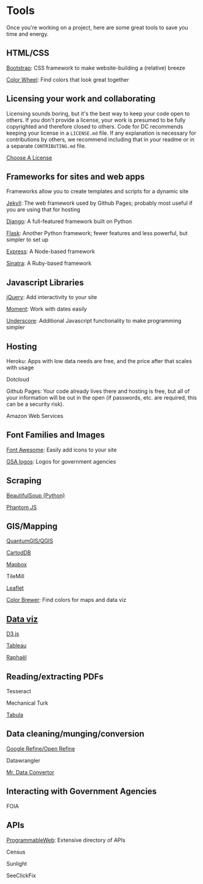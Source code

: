 # Tools

Once you're working on a project, here are some great tools to save you time and energy.

## HTML/CSS

[Bootstrap](http://getbootstrap.com/): CSS framework to make website-building a (relative) breeze

[Color Wheel](https://kuler.adobe.com/create/color-wheel/): Find colors that look great together

## Licensing your work and collaborating

Licensing sounds boring, but it's the best way to keep your code open to others. If you don't provide a license, your work is presumed to be fully copyrighted and therefore closed to others. Code for DC recommends keeping your license in a `LICENSE.md` file. If any explanation is necessary for contributions by others, we recommend including that in your readme or in a separate `CONTRIBUTING.md` file.

[Choose A License](http://choosealicense.com/)

## Frameworks for sites and web apps

Frameworks allow you to create templates and scripts for a dynamic site

[Jekyll](http://jekyllrb.com/): The web framework used by Github Pages; probably most useful if you are using that for hosting

[Django](https://www.djangoproject.com/): A full-featured framework built on Python

[Flask](http://flask.pocoo.org/): Another Python framework; fewer features and less powerful, but simpler to set up

[Express](http://expressjs.com/guide.html): A Node-based framework

[Sinatra](http://www.sinatrarb.com/): A Ruby-based framework

## Javascript Libraries

[jQuery](https://jquery.com/): Add interactivity to your site

[Moment](http://momentjs.com/): Work with dates easily

[Underscore](http://underscorejs.org/): Additional Javascript functionality to make programming simpler

## Hosting

Heroku: Apps with low data needs are free, and the price after that scales with usage

Dotcloud

Github Pages: Your code already lives there and hosting is free, but all of your information will be out in the open (if passwords, etc. are required, this can be a security risk).

Amazon Web Services

## Font Families and Images

[Font Awesome](https://fortawesome.github.io/Font-Awesome/): Easily add icons to your site

[GSA logos](https://github.com/GSA/logo): Logos for government agencies

## Scraping

[BeautifulSoup (Python)](http://www.crummy.com/software/BeautifulSoup/bs4/doc/)

[Phantom JS](http://phantomjs.org/)

## GIS/Mapping

[QuantumGIS/QGIS](http://qgis.org/en/site/)

[CartodDB](http://cartodb.com)

[Mapbox](https://www.mapbox.com)

TileMill

[Leaflet](http://leafletjs.com/)

[Color Brewer](http://colorbrewer2.org/): Find colors for maps and data viz

## [Data viz](http://selection.datavisualization.ch/)

[D3.js](http://d3js.org/)

[Tableau](http://www.tableausoftware.com/)

[Raphaël](http://raphaeljs.com/)

## Reading/extracting PDFs

Tesseract

Mechanical Turk

[Tabula](http://tabula.nerdpower.org/)

## Data cleaning/munging/conversion

[Google Refine/Open Refine](https://github.com/OpenRefine/OpenRefine)

Datawrangler

[Mr. Data Convertor](http://shancarter.github.io/mr-data-converter/)

## Interacting with Government Agencies

FOIA

## APIs

[ProgrammableWeb](http://www.programmableweb.com/category/all/apis): Extensive directory of APIs

Census

Sunlight

SeeClickFix
